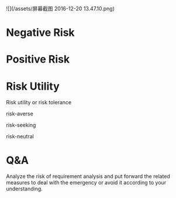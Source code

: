 ![](/assets/屏幕截图 2016-12-20 13.47.10.png)

# Negative Risk

# Positive Risk

# Risk Utility

Risk utility or risk tolerance


risk-averse

risk-seeking

risk-neutral

# Q&A

Analyze the risk of requirement analysis and put forward the related measures to deal with the emergency or avoid it according to your understanding.